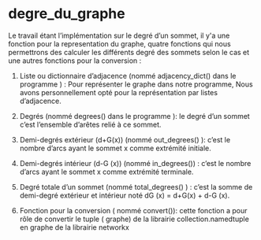# degre_du_graphe

Le travail étant l’implémentation sur le degré d’un sommet, il y'a une fonction pour la representation du graphe,
quatre fonctions qui nous permettrons des calculer les différents
degré des sommets selon le cas et une autres fonctions pour la conversion :

1. Liste ou dictionnaire d’adjacence (nommé adjacency_dict() dans le
programme ) :
Pour représenter le graphe dans notre programme, Nous avons
personnellement opté pour la représentation par listes d’adjacence.

2. Degrés (nommé degrees() dans le programme ): le degré d’un sommet
c’est l’ensemble d’arêtes
relié à ce sommet.

3. Demi-degrés extérieur (d+G(x)) (nommé out_degrees() ): c’est le nombre
d’arcs ayant le sommet x comme extrémité initiale.

4. Demi-degrés intérieur (d-G (x)) (nommé in_degrees()) : c’est le nombre
d’arcs ayant le sommet x comme extrémité terminale.

5. Degré totale d’un sommet (nommé total_degrees() ) : c’est la somme de
demi-degré extérieur et intérieur noté dG (x) = d+G(x) + d-G (x).

6. Fonction pour la conversion ( nommé convert()): cette fonction a pour rôle
de convertir le tuple ( graphe) de la librairie collection.namedtuple en
graphe de la librairie networkx
